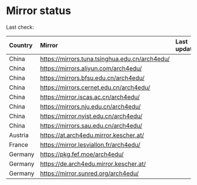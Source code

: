 <script src="./time.js"></script>
# Mirror status
Last check: <script type="text/javascript">localize(1708071696.7495615);</script>

|Country|Mirror|Last update|
|:------|:-----|:----------|
|China|https://mirrors.tuna.tsinghua.edu.cn/arch4edu/|<script type="text/javascript">localize(1708021828);</script>|
|China|https://mirrors.aliyun.com/arch4edu/|<script type="text/javascript">localize(1708065138);</script>|
|China|https://mirrors.bfsu.edu.cn/arch4edu/|<script type="text/javascript">localize(1708021828);</script>|
|China|https://mirrors.cernet.edu.cn/arch4edu/|<script type="text/javascript">localize(1708021828);</script>|
|China|https://mirror.iscas.ac.cn/arch4edu/|<script type="text/javascript">localize(1708021828);</script>|
|China|https://mirrors.nju.edu.cn/arch4edu/|<script type="text/javascript">localize(1708021828);</script>|
|China|https://mirror.nyist.edu.cn/arch4edu/|<script type="text/javascript">localize(1708021828);</script>|
|China|https://mirrors.sau.edu.cn/arch4edu/|<script type="text/javascript">localize(1708021828);</script>|
|Austria|https://at.arch4edu.mirror.kescher.at/|<script type="text/javascript">localize(1708065138);</script>|
|France|https://mirror.lesviallon.fr/arch4edu/|<script type="text/javascript">localize(1708021828);</script>|
|Germany|https://pkg.fef.moe/arch4edu/|<script type="text/javascript">localize(1708065138);</script>|
|Germany|https://de.arch4edu.mirror.kescher.at/|<script type="text/javascript">localize(1708065138);</script>|
|Germany|https://mirror.sunred.org/arch4edu/|<script type="text/javascript">localize(1708065138);</script>|

<script src="./tablefilter/tablefilter.js"></script>
<script src="./table.js"></script>